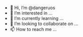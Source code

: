 - 👋 Hi, I’m @dangeruos
- 👀 I’m interested in ...
- 🌱 I’m currently learning ...
- 💞️ I’m looking to collaborate on ...
- 📫 How to reach me ...

<!---
dangeruos/dangeruos is a ✨ special ✨ repository because its `README.md` (this file) appears on your GitHub profile.
You can click the Preview link to take a look at your changes.
--->
